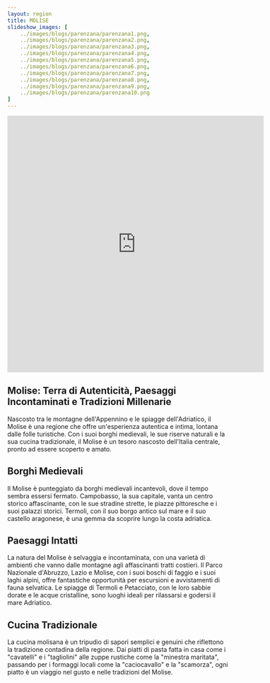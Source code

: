 ```yaml
---
layout: region
title: MOLISE
slideshow_images: [
    ../images/blogs/parenzana/parenzana1.png,
    ../images/blogs/parenzana/parenzana2.png,
    ../images/blogs/parenzana/parenzana3.png,
    ../images/blogs/parenzana/parenzana4.png,
    ../images/blogs/parenzana/parenzana5.png,
    ../images/blogs/parenzana/parenzana6.png,
    ../images/blogs/parenzana/parenzana7.png,
    ../images/blogs/parenzana/parenzana8.png,
    ../images/blogs/parenzana/parenzana9.png,
    ../images/blogs/parenzana/parenzana10.png
]
---
```


<div class="maps-container">
    <iframe src="https://www.komoot.com/it-it/collection/2779488/embed" width="580" height="580" frameborder="0" scrolling="no"></iframe>
</div>

## Molise: Terra di Autenticità, Paesaggi Incontaminati e Tradizioni Millenarie

Nascosto tra le montagne dell'Appennino e le spiagge dell'Adriatico, il Molise è una regione che offre un'esperienza autentica e intima, lontana dalle folle turistiche. Con i suoi borghi medievali, le sue riserve naturali e la sua cucina tradizionale, il Molise è un tesoro nascosto dell'Italia centrale, pronto ad essere scoperto e amato.

## Borghi Medievali

Il Molise è punteggiato da borghi medievali incantevoli, dove il tempo sembra essersi fermato. Campobasso, la sua capitale, vanta un centro storico affascinante, con le sue stradine strette, le piazze pittoresche e i suoi palazzi storici. Termoli, con il suo borgo antico sul mare e il suo castello aragonese, è una gemma da scoprire lungo la costa adriatica.

## Paesaggi Intatti

La natura del Molise è selvaggia e incontaminata, con una varietà di ambienti che vanno dalle montagne agli affascinanti tratti costieri. Il Parco Nazionale d'Abruzzo, Lazio e Molise, con i suoi boschi di faggio e i suoi laghi alpini, offre fantastiche opportunità per escursioni e avvistamenti di fauna selvatica. Le spiagge di Termoli e Petacciato, con le loro sabbie dorate e le acque cristalline, sono luoghi ideali per rilassarsi e godersi il mare Adriatico.

## Cucina Tradizionale

La cucina molisana è un tripudio di sapori semplici e genuini che riflettono la tradizione contadina della regione. Dai piatti di pasta fatta in casa come i "cavatelli" e i "tagliolini" alle zuppe rustiche come la "minestra maritata", passando per i formaggi locali come la "caciocavallo" e la "scamorza", ogni piatto è un viaggio nel gusto e nelle tradizioni del Molise.
